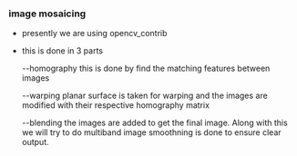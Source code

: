 ### image mosaicing
- presently we are using opencv_contrib

- this is done in 3 parts

	--homography 
	this is done by find the matching features between images

	--warping 
	planar surface is taken for warping and the images are modified with their respective homography matrix

	--blending
	the images are added to get the final image. Along with this we will try to do multiband image smoothning is done to ensure clear output.
